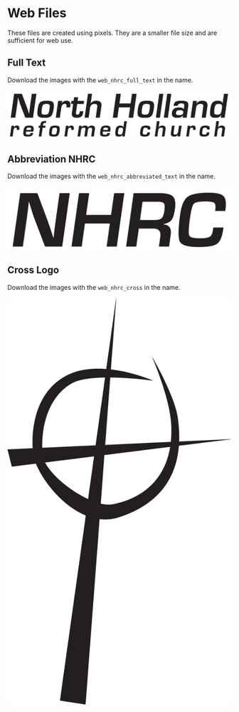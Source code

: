 # Web Files

These files are created using pixels. They are a smaller file size and are sufficient for web use.

## Full Text

Download the images with the `web_nhrc_full_text` in the name.

<img src="https://github.com/nhrc/brand/blob/master/assets/images/web_nhrc_full_text.png" />

## Abbreviation NHRC

Download the images with the `web_nhrc_abbreviated_text` in the name.

<img src="https://github.com/nhrc/brand/blob/master/assets/images/web_nhrc_abbreviated_text.png" />

## Cross Logo

Download the images with the `web_nhrc_cross` in the name.

<img src="https://github.com/nhrc/brand/blob/master/assets/images/web_nhrc_cross.png" />

